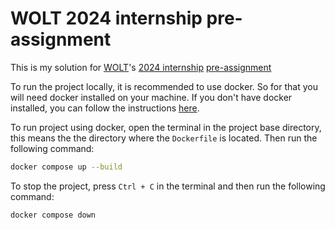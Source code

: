 # WOLT 2024 internship pre-assignment
This is my solution for [WOLT](https://wolt.com/en)'s [2024 internship](https://careers.wolt.com/en/jobs/software-engineer-intern-(2024)/3823ba7) [pre-assignment](https://github.com/woltapp/engineering-internship-2024)


To run the project locally, it is recommended to use docker. So for that you will need docker installed on your machine. If you don't have docker installed, you can follow the instructions [here](https://docs.docker.com/get-docker/).

To run project using docker, open the terminal in the project base directory, this means the the directory where the `Dockerfile` is located. Then run the following command:

```bash
docker compose up --build
```

To stop the project, press `Ctrl + C` in the terminal and then run the following command:

```bash
docker compose down
```
